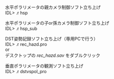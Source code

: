 水平ポラリメータの親カメラ制御ソフト立ち上げ  
IDL> .r hsp

水平ポラリメータの子or孫カメラ制御ソフト立ち上げ  
IDL> .r hsp_sub

DST姿勢記録ソフト立ち上げ（専用PCで行う）  
IDL> .r rec_hazd.pro    
or  
デスクトップの *rec_hazd.sav* をダブルクリック

垂直ポラリメータの観測ソフト立ち上げ  
IDL> .r dstvspol_pro
